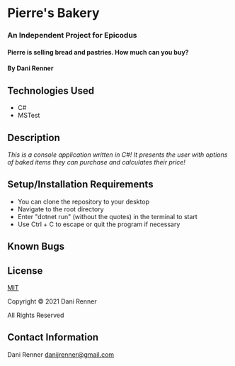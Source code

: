 # Pierre's Bakery
### An Independent Project for Epicodus

#### Pierre is selling bread and pastries. How much can you buy?

#### By Dani Renner

## Technologies Used

* C#
* MSTest

## Description
_This is a console application written in C#! It presents the user with options of baked items they can purchase and calculates their price!_


## Setup/Installation Requirements

* You can clone the repository to your desktop
* Navigate to the root directory
* Enter "dotnet run" (without the quotes) in the terminal to start
* Use Ctrl + C to escape or quit the program if necessary

## Known Bugs


## License

[MIT](https://opensource.org/licenses/MIT)

Copyright © 2021 Dani Renner

All Rights Reserved

## Contact Information

Dani Renner danijrenner@gmail.com
